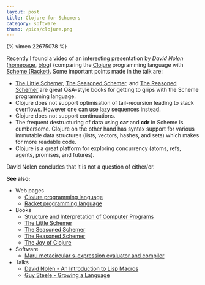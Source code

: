 ```yaml
---
layout: post
title: Clojure for Schemers
category: software
thumb: /pics/clojure.png
---
```


{% vimeo 22675078 %}

Recently I found a video of an interesting presentation by *David Nolen* ([homepage][9], [blog][10]) (comparing the [Clojure][1] programming language with [Scheme (Racket)][2]. Some important points made in the talk are:

* [The Little Schemer][4], [The Seasoned Schemer][5], and [The Reasoned Schemer][8] are great Q&A-style books for getting to grips with the Scheme programming language.
* Clojure does not support optimisation of tail-recursion leading to stack overflows. However one can use lazy sequences instead.
* Clojure does not support continuations.
* The frequent destructuring of data using **car** and **cdr** in Scheme is cumbersome. Clojure on the other hand has syntax support for various immutable data structures (lists, vectors, hashes, and sets) which makes for more readable code.
* Clojure is a great platform for exploring concurrency (atoms, refs, agents, promises, and futures).

David Nolen concludes that it is not a question of either/or.

**See also:**

* Web pages
  * [Clo*j*ure programming language][1]
  * [Racket programming language][2]
* Books
  * [Structure and Interpretation of Computer Programs][6]
  * [The Little Schemer][4]
  * [The Seasoned Schemer][5]
  * [The Reasoned Schemer][8]
  * [The Joy of Clojure][3]
* Software
  * [Maru metacircular s-expression evaluator and compiler][13]
* Talks
  * [David Nolen - An Introduction to Lisp Macros][11]
  * [Guy Steele - Growing a Language][12]

[1]: http://clojure.org/
[2]: http://racket-lang.org/
[3]: http://joyofclojure.com/
[4]: http://www.ccs.neu.edu/home/matthias/BTLS/
[5]: http://www.ccs.neu.edu/home/matthias/BTSS/
[6]: http://sicpebook.wordpress.com/
[7]: http://htdp.org/
[8]: http://www.ccs.neu.edu/home/matthias/BRS/
[9]: http://itp.nyu.edu/~dn525/
[10]: http://dosync.posterous.com/
[11]: http://vimeo.com/23907627
[12]: http://video.google.com/videoplay?docid=-8860158196198824415
[13]: http://piumarta.com/software/maru/
